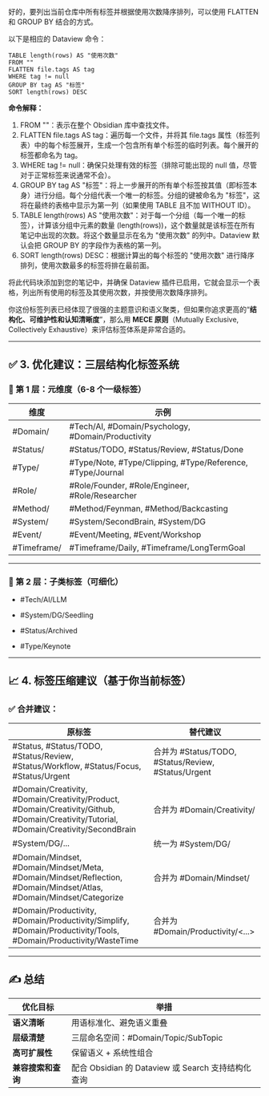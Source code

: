 好的，要列出当前仓库中所有标签并根据使用次数降序排列，可以使用 FLATTEN 和 GROUP BY 结合的方式。

以下是相应的 Dataview 命令：


```dataview
TABLE length(rows) AS "使用次数"
FROM ""
FLATTEN file.tags AS tag
WHERE tag != null
GROUP BY tag AS "标签"
SORT length(rows) DESC
```

**命令解释：**

1.  FROM ""：表示在整个 Obsidian 库中查找文件。
2.  FLATTEN file.tags AS tag：遍历每一个文件，并将其 file.tags 属性（标签列表）中的每个标签展开，生成一个包含所有单个标签的临时列表。每个展开的标签都命名为 tag。
3.  WHERE tag != null：确保只处理有效的标签（排除可能出现的 null 值，尽管对于正常标签来说通常不会）。
4.  GROUP BY tag AS "标签"：将上一步展开的所有单个标签按其值（即标签本身）进行分组。每个分组代表一个唯一的标签。分组的键被命名为 "标签"，这将在最终的表格中显示为第一列（如果使用 TABLE 且不加 WITHOUT ID）。
5.  TABLE length(rows) AS "使用次数"：对于每一个分组（每一个唯一的标签），计算该分组中元素的数量 (length(rows))，这个数量就是该标签在所有笔记中出现的次数。将这个数量显示在名为 "使用次数" 的列中。Dataview 默认会把 GROUP BY 的字段作为表格的第一列。
6.  SORT length(rows) DESC：根据计算出的每个标签的 "使用次数" 进行降序排列，使用次数最多的标签将排在最前面。

将此代码块添加到您的笔记中，并确保 Dataview 插件已启用，它就会显示一个表格，列出所有使用的标签及其使用次数，并按使用次数降序排列。

你这份标签列表已经体现了很强的主题意识和语义聚类，但如果你追求更高的“**结构化、可维护性和认知清晰度**”，那么用 **MECE 原则**（Mutually Exclusive, Collectively Exhaustive）来评估标签体系是非常合适的。

---

## ✅ 3. 优化建议：三层结构化标签系统

### 🧱 第 1 层：元维度（6-8 个一级标签）

|维度|示例|
|---|---|
|#Domain/|#Tech/AI, #Domain/Psychology, #Domain/Productivity|
|#Status/|#Status/TODO, #Status/Review, #Status/Done|
|#Type/|#Type/Note, #Type/Clipping, #Type/Reference, #Type/Journal|
|#Role/|#Role/Founder, #Role/Engineer, #Role/Researcher|
|#Method/|#Method/Feynman, #Method/Backcasting|
|#System/|#System/SecondBrain, #System/DG|
|#Event/|#Event/Meeting, #Event/Workshop|
|#Timeframe/|#Timeframe/Daily, #Timeframe/LongTermGoal|

---

### 🧩 第 2 层：子类标签（可细化）

- #Tech/AI/LLM
    
- #System/DG/Seedling
    
- #Status/Archived
    
- #Type/Keynote
    

---

## 📈 4. 标签压缩建议（基于你当前标签）

### ✅ 合并建议：

| 原标签                                                                                                                                    | 替代建议                                             |
| -------------------------------------------------------------------------------------------------------------------------------------- | ------------------------------------------------ |
| #Status, #Status/TODO, #Status/Review, #Status/Workflow, #Status/Focus, #Status/Urgent                                                 | 合并为 #Status/TODO, #Status/Review, #Status/Urgent |
| #Domain/Creativity, #Domain/Creativity/Product, #Domain/Creativity/Github, #Domain/Creativity/Tutorial, #Domain/Creativity/SecondBrain | 合并为 #Domain/Creativity/<SubTopic>                |
| #System/DG/...                                                                                                                                | 统一为 #System/DG/<Stage>                           |
| #Domain/Mindset, #Domain/Mindset/Meta, #Domain/Mindset/Reflection, #Domain/Mindset/Atlas, #Domain/Mindset/Categorize                                                      | 合并为 #Domain/Mindset/<Sub>                        |
| #Domain/Productivity, #Domain/Productivity/Simplify, #Domain/Productivity/Tools, #Domain/Productivity/WasteTime                                                                | 合并为 #Domain/Productivity/<...>                   |

---

## ✍️ 总结

|优化目标|举措|
|---|---|
|**语义清晰**|用语标准化、避免语义重叠|
|**层级清楚**|三层命名空间：#Domain/Topic/SubTopic|
|**高可扩展性**|保留语义 + 系统性组合|
|**兼容搜索和查询**|配合 Obsidian 的 Dataview 或 Search 支持结构化查询|

